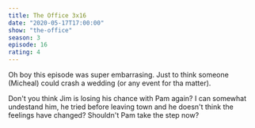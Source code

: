 ```yaml
---
title: The Office 3x16
date: "2020-05-17T17:00:00"
show: "the-office"
season: 3
episode: 16
rating: 4
---
```


Oh boy this episode was super embarrasing. Just to think someone (Micheal) could crash a wedding (or any event for tha matter).

Don't you think Jim is losing his chance with Pam again? I can somewhat undestand him, he tried before leaving town and he doesn't think the feelings have changed? Shouldn't Pam take the step now?